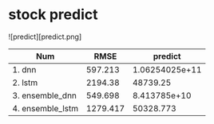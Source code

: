 # stock predict


![predict][predict.png]


| Num | RMSE | predict |
| ------------------- | ------------- | ---------- |
| 1. dnn            | 597.213   | 1.06254025e+11    |
| 2. lstm           | 2194.38      | 48739.25    |
| 3. ensemble_dnn  | 549.698      | 8.413785e+10   |
| 4. ensemble_lstm  | 1279.417       | 50328.773    |
